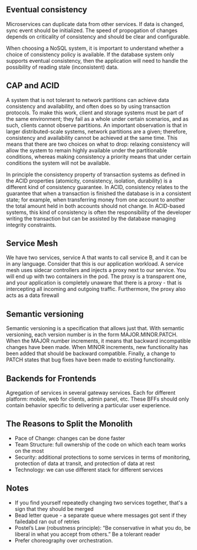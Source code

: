 ## Eventual consistency
Microservices can duplicate data from other services. If data is changed, sync event should be initialized. The speed of propogation of changes depends on criticality of consistency and should be clear and configurable.

When choosing a NoSQL system, it is important to understand whether a choice of consistency policy is
available. If the database system only supports eventual consistency, then the application will need to handle
the possibility of reading stale (inconsistent) data.

## CAP and ACID
A system that is not tolerant to network partitions can achieve data consistency and availability, and often does so by using transaction protocols. To make this work, client and storage systems must be part of the same environment; they fail as a whole under certain scenarios, and as such, clients cannot observe partitions. An important observation is that in larger distributed-scale systems, network partitions are a given; therefore, consistency and availability cannot be achieved at the same time. This means that there are two choices on what to drop: relaxing consistency will allow the system to remain highly available under the partitionable conditions, whereas making consistency a priority means that under certain conditions the system will not be available.

In principle the consistency property of transaction systems as defined in the ACID properties (atomicity, consistency, isolation, durability) is a different kind of consistency guarantee. In ACID, consistency relates to the guarantee that when a transaction is finished the database is in a consistent state; for example, when transferring money from one account to another the total amount held in both accounts should not change. In ACID-based systems, this kind of consistency is often the responsibility of the developer writing the transaction but can be assisted by the database managing integrity constraints.

## Service Mesh
We have two services, service A that wants to call service B, and it can be in any language. Consider that this is our application workload. A service mesh uses sidecar controllers and injects a proxy next to our service. You will end up with two containers in the pod. The proxy is a transparent one, and your application is completely unaware that there is a proxy - that is intercepting all incoming and outgoing traffic. Furthermore, the proxy also acts as a data firewall

## Semantic versioning
Semantic versioning is a specification that allows just that. With semantic versioning, each version number is in the form MAJOR.MINOR.PATCH. When the MAJOR number increments, it means that backward incompatible changes have been made. When MINOR increments, new functionality has been added that should be backward compatible. Finally, a change to PATCH states that bug fixes have been made to existing functionality.

## Backends for Frontends
Agregation of services in several gateway services. Each for different platform: mobile, web for clients, admin panel, etc. These BFFs should only contain behavior specific to delivering a particular user experience.

## The Reasons to Split the Monolith
- Pace of Change: changes can be done faster
- Team Structure: full ownership of the code on which each team works on the most
- Security: additional protections to some services in terms of monitoring, protection of data at transit, and protection of data at rest
- Technology: we can use different stack for different services

## Notes
- If you find yourself repeatedly changing two services together, that's a sign that they should be merged
- Вead letter queue - a separate queue where messages got sent if they failedabd ran out of retries
- Postel’s Law (robustness principle): “Be conservative in what you do, be liberal in what you accept from others.” Be a tolerant reader
- Prefer choreography over orchestration.
